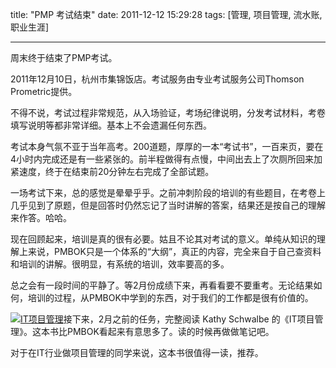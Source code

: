 title: "PMP 考试结束"
date: 2011-12-12 15:29:28
tags: [管理, 项目管理, 流水账, 职业生涯]

---

周末终于结束了PMP考试。

<!--more-->

2011年12月10日，杭州市集锦饭店。考试服务由专业考试服务公司Thomson Prometric提供。

不得不说，考试过程非常规范，从入场验证，考场纪律说明，分发考试材料，考卷填写说明等都非常详细。基本上不会遗漏任何东西。

考试本身气氛不亚于当年高考。200道题，厚厚的一本“考试书”，一百来页，要在4小时内完成还是有一些紧张的。前半程做得有点慢，中间出去上了次厕所回来加紧速度，终于在结束前20分钟左右完成了全部试题。

一场考试下来，总的感觉是晕晕乎乎。之前冲刺阶段的培训的有些题目，在考卷上几乎见到了原题，但是回答时仍然忘记了当时讲解的答案，结果还是按自己的理解来作答。哈哈。

现在回顾起来，培训是真的很有必要。姑且不论其对考试的意义。单纯从知识的理解上来说，PMBOK只是一个体系的“大纲”，真正的内容，完全来自于自己查资料和培训的讲解。很明显，有系统的培训，效率要高的多。

总之会有一段时间的平静了。等2月份成绩下来，再看看要不要重考。无论结果如何，培训的过程，从PMBOK中学到的东西，对于我们的工作都是很有价值的。

[![IT项目管理](http://static.catxn.zongbutech.com/images/book_it_pm_6.jpg-o)](http://www.amazon.cn/IT%E9%A1%B9%E7%9B%AE%E7%AE%A1%E7%90%86-%E5%87%AF%E8%A5%BF%C2%B7%E6%96%BD%E7%93%A6%E5%B0%94%E8%B4%9D/dp/B004HW7ZEQ/)接下来，2月之前的任务，完整阅读 Kathy Schwalbe 的《IT项目管理》。这本书比PMBOK看起来有意思多了。读的时候再做做笔记吧。

对于在IT行业做项目管理的同学来说，这本书很值得一读，推荐。

